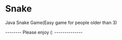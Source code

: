 # Snake
Java Snake Game(Easy game for people older than 3)

-------- Please enjoy (: --------------
